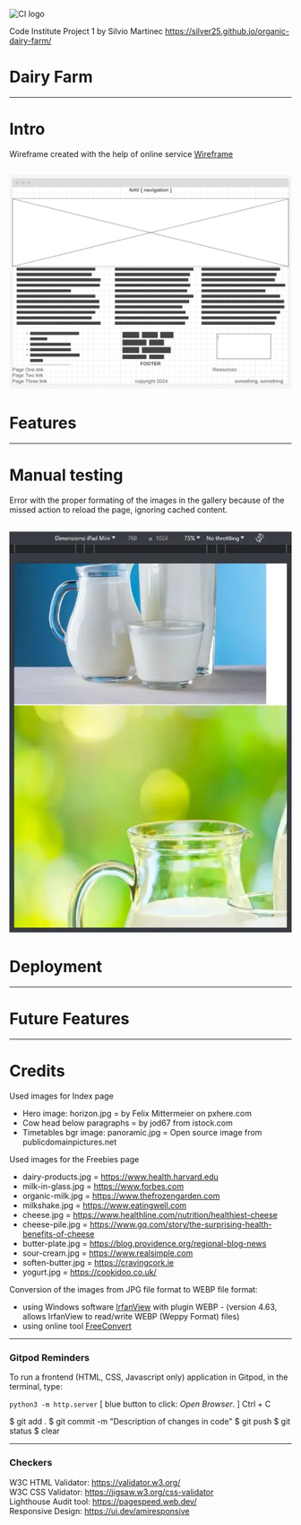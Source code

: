 ![CI logo](https://codeinstitute.s3.amazonaws.com/fullstack/ci_logo_small.png)

Code Institute Project 1 by Silvio Martinec
https://silver25.github.io/organic-dairy-farm/

# Dairy Farm

-----

# Intro

Wireframe created with the help of online service [Wireframe](https://wireframe.cc)  
  
![Wireframe for site](documents/wireframe01.webp)
-----

# Features

-----

# Manual testing

Error with the proper formating of the images in the gallery because of the missed action to reload the page, ignoring cached content.  

![Error with formating](documents/error04.webp)
-----

# Deployment

-----

# Future Features

-----

# Credits
Used images for Index page  
- Hero image: horizon.jpg = by Felix Mittermeier on pxhere.com  
- Cow head below paragraphs = by jod67 from istock.com  
- Timetables bgr image: panoramic.jpg = Open source image from publicdomainpictures.net  

Used images for the Freebies page  
- dairy-products.jpg = https://www.health.harvard.edu  
- milk-in-glass.jpg = https://www.forbes.com  
- organic-milk.jpg = https://www.thefrozengarden.com  
- milkshake.jpg = https://www.eatingwell.com  
- cheese.jpg = https://www.healthline.com/nutrition/healthiest-cheese  
- cheese-pile.jpg = https://www.gq.com/story/the-surprising-health-benefits-of-cheese  
- butter-plate.jpg = https://blog.providence.org/regional-blog-news  
- sour-cream.jpg = https://www.realsimple.com  
- soften-butter.jpg = https://cravingcork.ie  
- yogurt.jpg = https://cookidoo.co.uk/  
  
Conversion of the images from JPG file format to WEBP file format:  
- using Windows software [IrfanView](https://www.irfanview.com/) with plugin WEBP - (version 4.63, allows IrfanView to read/write WEBP (Weppy Format) files)  
- using online tool [FreeConvert](https://www.freeconvert.com/jpg-to-webp)  

-----

### Gitpod Reminders

To run a frontend (HTML, CSS, Javascript only) application in Gitpod, in the terminal, type:

`python3 -m http.server` [ blue button to click: _Open Browser_. ]
Ctrl + C

$ git add .
$ git commit -m "Description of changes in code"
$ git push
$ git status
$ clear

-----

### Checkers

W3C HTML Validator: https://validator.w3.org/  
W3C CSS Validator: https://jigsaw.w3.org/css-validator  
Lighthouse Audit tool: https://pagespeed.web.dev/  
Responsive Design: https://ui.dev/amiresponsive  
